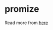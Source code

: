 # promize

Read more from [here](https://medium.com/@itseranga/json-handling-in-scala-spray-json-afbab0e9eaba)
